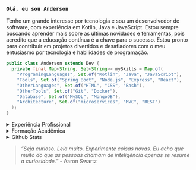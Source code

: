 ### `Olá, eu sou Anderson`

Tenho um grande interesse por tecnologia e sou um desenvolvedor de software, com experiência em Kotlin, Java e JavaScript. Estou sempre buscando aprender mais sobre as últimas novidades e ferramentas, pois acredito que a educação contínua é a chave para o sucesso.
Estou pronto para contribuir em projetos divertidos e desafiadores com o meu entusiasmo por tecnologia e habilidades de programação.

```java
public class Anderson extends Dev {
  private final Map<String, Set<String>> mySkills = Map.of(
    "ProgramingLanguages", Set.of("Kotlin", "Java", "JavaScript"),
    "Tools", Set.of("Spring Boot", "Node.js", "Express", "React"),
    "OtherLanguages", Set.of("HTML", "CSS", "Bash"),
    "OtherTools", Set.of("Git", "Docker"),
    "Database", Set.of("MySQL", "MongoDB"),
    "Architecture", Set.of("microservices", "MVC", "REST")
  );
}
```

<details>
<summary>Experiência Profissional</summary>
  
```mermaid
gantt
dateFormat  YYYY-MM-DD
title Experiência Profissional

section Carreira
Trybe                 :active,, 2021-08-01,2022-09-01
Mercado Livre         :active,, 2022-09-01,2024-06-30
```

</details>

<details>
<summary>Formação Acadêmica</summary>

<p> 🎓 Análise e Desenvolvimento de Sistemas - Unijorge (2018 - 2021)</p>
<p> 🎓 Engenharia de Software - Anhanguera (2023)</p>

</details>

<details>
<summary>Github Stats</summary>

<p><img align="left" src="https://github-readme-stats.vercel.app/api/top-langs?username=andersonmalves&show_icons=true&locale=en&layout=compact" alt="andersonmalves" /></p>
<p>&nbsp;<img align="center" src="https://github-readme-stats.vercel.app/api?username=andersonmalves&show_icons=true&locale=en" alt="andersonmalves" /></p>

</details>


> <i>“Seja curioso. Leia muito. Experimente coisas novas. Eu acho que muito do que as pessoas chamam de inteligência apenas se resume a curiosidade.”</i> - Aaron Swartz 

